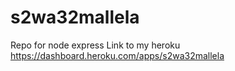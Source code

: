 # s2wa32mallela
Repo for node express
Link to my heroku <https://dashboard.heroku.com/apps/s2wa32mallela>
